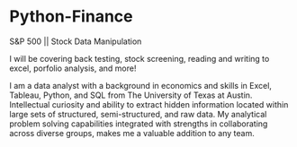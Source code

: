 # Python-Finance
S&amp;P 500 || Stock Data Manipulation 

I will be covering back testing, stock screening, reading and writing to excel, porfolio analysis, and more! 

I am a data analyst with a background in economics and skills in Excel, Tableau, Python, and SQL from The University of Texas at Austin. Intellectual curiosity and ability to extract hidden information located within large sets of structured, semi-structured, and raw data. My analytical problem solving capabilities integrated with strengths in collaborating across diverse groups, makes me a valuable addition to any team. 
